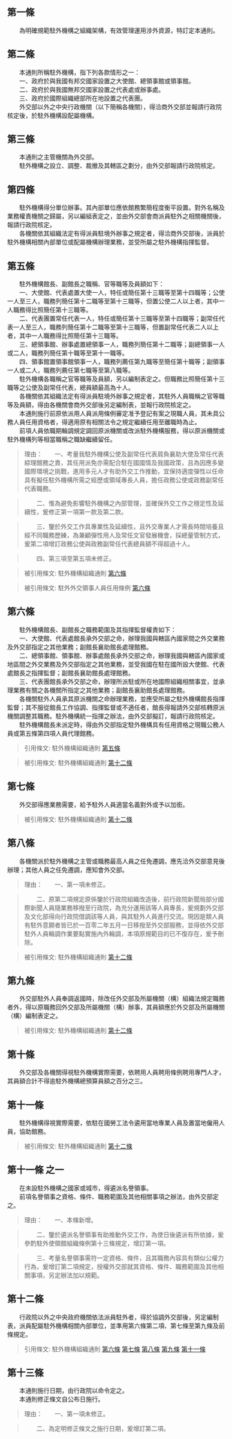 第一條 
-------
　　為明確規範駐外機構之組織架構，有效管理運用涉外資源，特訂定本通則。  


第二條 
-------
　　本通則所稱駐外機構，指下列各款情形之一：  
　　一、政府於與我國有邦交國家設置之大使館、總領事館或領事館。  
　　二、政府於與我國無邦交國家設置之代表處或辦事處。  
　　三、政府於國際組織總部所在地設置之代表團。  
　　外交部以外之中央行政機關（以下簡稱各機關），得洽商外交部並報請行政院核定後，於駐外機構設配屬機構。  


第三條 
-------
　　本通則之主管機關為外交部。  
　　駐外機構之設立、調整、裁撤及其轄區之劃分，由外交部報請行政院核定。  


第四條 
-------
　　駐外機構得分單位辦事。其內部單位應依館務繁簡程度衡平設置。對外名稱及業務權責機關之歸屬，另以編組表定之，並由外交部會商派員駐外之相關機關後，報請行政院核定。  
　　各機關依其組織法定有得派員駐境外辦事之規定者，得洽商外交部後，派員於駐外機構相關內部單位或配屬機構辦理業務，並受所屬之駐外機構指揮監督。  


第五條 
-------
　　駐外機構館長、副館長之職稱、官等職等及員額如下：  
　　一、大使館、代表處置大使一人，特任或簡任第十三職等至第十四職等；公使一人至三人，職務列簡任第十二職等至第十三職等，但置公使二人以上者，其中一人職務得比照簡任第十三職等。  
　　二、代表團置常任代表一人，特任或簡任第十三職等至第十四職等；副常任代表一人至三人，職務列簡任第十二職等至第十三職等，但置副常任代表二人以上者，其中一人職務得比照簡任第十三職等。  
　　三、總領事館、辦事處置總領事一人，職務列簡任第十二職等；副總領事一人或二人，職務列簡任第十職等至第十一職等。  
　　四、領事館置領事館領事一人，職務列薦任第九職等至簡任第十職等；副領事一人或二人，職務列薦任第七職等至第八職等。  
　　駐外機構各職稱之官等職等及員額，另以編制表定之。但職務比照簡任第十三職等之公使及副常任代表，總員額最高為十人。  
　　各機關依其組織法定有得派員駐境外辦事之規定者，其駐外人員職稱之官等職等及員額，得由各機關會商外交部後另定編制表，並報行政院核定之。  
　　本通則施行前原依派用人員派用條例審定准予登記有案之現職人員，其未具公務人員任用資格者，得適用原有相關法令之規定繼續任用至離職時為止。  
　　前項人員依職期輪調規定調回原派機關或改派駐外機構服務，得以原派機關或駐外機構列等相當職稱之職缺繼續留任。  
> 理由：　　一、考量我駐外機構公使及副常任代表肩負襄助大使及常任代表綜理館務之責，其任用派免亦需配合駐在國國情及我國政策，且為因應多變國際環境之挑戰，進用多元人才有助外交工作推動，宜保持適度彈性以任命具有擬任駐外機構所需之經歷或領域專長人員，擔任政務公使或政務副常任代表職務。

> 　　二、惟為避免影響駐外機構之內部管理，並確保外交工作之穩定性及延續性，爰修正第一項第一款及第二款。

> 　　三、鑒於外交工作具專業性及延續性，且外交專業人才需長時間培養且經不同職務歷練，為兼顧彈性用人及常任文官發展機會，採總量管制方式，爰第二項增訂政務公使與政務副常任代表總員額不得超過十人。

> 　　四、第三項至第五項未修正。

> 被引用條文: 駐外機構組織通則 [第六條](../../人事其他/組織編制/駐外機構組織通則.md#第六條-)

> 被引用條文: 駐外外交領事人員任用條例 [第六條](../../外交僑務/外交政務/駐外外交領事人員任用條例.md#第六條-駐外派用人員不受本條例資格限制)



第六條 
-------
　　駐外機構館長、副館長之職務範圍及其指揮監督權責如下：  
　　一、大使館、代表處館長承外交部之命，辦理我國與轄區內國家間之外交業務及外交部指定之其他業務；副館長襄助館長處理館務。  
　　二、總領事館、領事館、辦事處館長承外交部之命，辦理我國與轄區內國家或地區間之外交業務及外交部指定之其他業務，並受我國在駐在國所設大使館、代表處館長之指揮監督；副館長襄助館長處理館務。  
　　三、代表團館長承外交部之命，辦理所派駐或所在地國際組織相關事宜，並承理業務有關之各機關所指定之其他業務；副館長襄助館長處理館務。  
　　各機關駐外人員承其原派機關之命辦理業務，並應受所屬之駐外機構館長指揮監督；其不服從館長工作協調、指揮監督或不適任者，館長得報請外交部核轉原派機關調整其職務。駐外機構統一指揮之辦法，由外交部擬訂，報請行政院核定。  
　　駐外機構館長未派定時，得由外交部指定駐外機構具有任用資格之現職公務人員或第五條第四項人員代理館務。  
> 引用條文: 駐外機構組織通則 [第五條](../../人事其他/組織編制/駐外機構組織通則.md#第五條-)

> 被引用條文: 駐外機構組織通則 [第十二條](../../人事其他/組織編制/駐外機構組織通則.md#第十二條-)



第七條 
-------
　　外交部得應業務需要，給予駐外人員適當名義對外或予以加銜。  
> 被引用條文: 駐外機構組織通則 [第十二條](../../人事其他/組織編制/駐外機構組織通則.md#第十二條-)



第八條 
-------
　　各機關派於駐外機構之主管或職務最高人員之任免遷調，應先洽外交部意見後辦理；其他人員之任免遷調，應知會外交部。  
> 理由：　　一、第一項未修正。

> 　　二、原第二項規定原係鑒於行政院組織改造後，前行政院新聞局部分國際新聞人員隨業務移撥至行政院，為充分運用該等人員專長，爰規劃外交部及文化部得向行政院借調該等人員，與其駐外人員進行交流。現因是類人員有駐外意願者皆已於一百零二年五月一日移撥至外交部服務，並得依外交部駐外人員輪調作業要點實施內外輪調，本項原規範目的已不復存在，爰予刪除。

> 被引用條文: 駐外機構組織通則 [第十二條](../../人事其他/組織編制/駐外機構組織通則.md#第十二條-)



第九條 
-------
　　外交部駐外人員奉調返國時，除改任外交部及所屬機關（構）組織法規定職務者外，得以原職務回外交部及所屬機關（構）辦事，其員額應於外交部及所屬機關（構）編制表定之。  
> 被引用條文: 駐外機構組織通則 [第十二條](../../人事其他/組織編制/駐外機構組織通則.md#第十二條-)



第十條 
-------
　　外交部及各機關得視駐外機構實際需要，依聘用人員聘用條例聘用專門人才，其員額合計不得逾駐外機構總預算員額之百分之三。  


第十一條 
---------
　　駐外機構得視實際需要，依駐在國勞工法令遴用當地專業人員及置當地僱用人員，協助館務。  
> 被引用條文: 駐外機構組織通則 [第十二條](../../人事其他/組織編制/駐外機構組織通則.md#第十二條-)



第十一條 之一 
--------------
　　在未設駐外機構之國家或城市，得遴派名譽領事。  
　　前項名譽領事之資格、條件、職務範圍及其他相關事項之辦法，由外交部定之。  
> 理由：　　一、本條新增。

> 　　二、鑒於遴派名譽領事有助推動外交工作，為使日後遴派有所依據，爰參酌駐外使領館組織條例第十三條規定，增訂第一項。

> 　　三、考量名譽領事需符一定資格、條件，且其職務內容具有類似公權力行為，爰增訂第二項規定，授權外交部就其資格、條件、職務範圍及其他相關事項，另定辦法加以規範。



第十二條 
---------
　　行政院以外之中央政府機關依法派員駐外者，得於協調外交部後，另定編制表，派員配屬駐外機構相關內部單位，並準用第六條第二項、第七條至第九條及前條規定。  
> 引用條文: 駐外機構組織通則 [第六條](../../人事其他/組織編制/駐外機構組織通則.md#第六條-) [第七條](../../人事其他/組織編制/駐外機構組織通則.md#第七條-) [第八條](../../人事其他/組織編制/駐外機構組織通則.md#第八條-) [第九條](../../人事其他/組織編制/駐外機構組織通則.md#第九條-) [第十一條](../../人事其他/組織編制/駐外機構組織通則.md#第十一條-)



第十三條 
---------
　　本通則施行日期，由行政院以命令定之。  
　　本通則修正條文自公布日施行。  
> 理由：　　一、第一項未修正。

> 　　二、為定明修正條文之施行日期，爰增訂第二項。